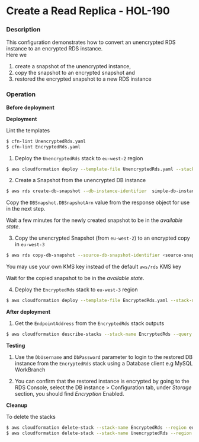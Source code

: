 # Create a Read Replica - HOL-190

### Description

This configuration demonstrates how to convert an unencrypted RDS instance to an encrypted RDS instance.  
Here we

1. create a snapshot of the unencrypted instance,
2. copy the snapshot to an encrypted snapshot and
3. restored the encrypted snapshot to a new RDS instance

### Operation

**Before deployment**

**Deployment**

Lint the templates

```bash
$ cfn-lint UnencryptedRds.yaml
$ cfn-lint EncryptedRds.yaml
```

1. Deploy the `UnencryptedRds` stack to `eu-west-2` region

```bash
$ aws cloudformation deploy --template-file UnencryptedRds.yaml --stack-name UnencryptedRds  --parameter-overrides file://secret-parameters.json --region eu-west-2
```

2. Create a Snapshot from the unencrypted DB instance

```bash
$ aws rds create-db-snapshot --db-instance-identifier  simple-db-instance-01  --db-snapshot-identifier  unencrypted-snapshot-09 --region eu-west-2
```

Copy the `DBSnapshot.DBSnapshotArn` value from the response object for use in the next step.

Wait a few minutes for the newly created snapshot to be in the _available state_.

3. Copy the unencrypted Snapshot (from `eu-west-2`) to an encrypted copy in `eu-west-3`

```bash
$ aws rds copy-db-snapshot --source-db-snapshot-identifier <source-snapshot-arn> --target-db-snapshot-identifier encrypted-snapshot-09 --kms-key-id alias/aws/rds --source-region eu-west-2 --region eu-west-3
```

You may use your own KMS key instead of the default `aws/rds` KMS key

Wait for the copied snapshot to be in the _available state_.

4. Deploy the `EncryptedRds` stack to `eu-west-3` region

```bash
$ aws cloudformation deploy --template-file EncryptedRds.yaml --stack-name EncryptedRds  --parameter-overrides file://parameters-2.json --region eu-west-3
```

**After deployment**

1. Get the `EndpointAddress` from the `EncryptedRds` stack outputs

```bash
$ aws cloudformation describe-stacks --stack-name EncryptedRds --query "Stacks[0].Outputs" --no-cli-pager --region eu-west-3
```

**Testing**

1. Use the `DbUsername` and `DbPassword` parameter to login to the restored DB instance from the `EncryptedRds` stack using a Database client e.g MySQL WorkBranch

2. You can confirm that the restored instance is encrypted by going to the RDS Console, select the DB instance > Configuration tab, under _Storage_ section, you should find _Encryption_ Enabled.

**Cleanup**

To delete the stacks

```bash
$ aws cloudformation delete-stack --stack-name EncryptedRds --region eu-west-3
$ aws cloudformation delete-stack --stack-name UnencryptedRds --region eu-west-2
```
